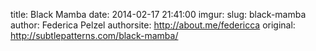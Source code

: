 title: Black Mamba
date:   2014-02-17 21:41:00
imgur:
slug: black-mamba
author: Federica Pelzel
authorsite: http://about.me/federicca
original: http://subtlepatterns.com/black-mamba/

